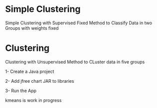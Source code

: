# Simple Clustering 

Simple Clustering with Supervised Fixed Method to Classify Data in two Groups with weights fixed

# Clustering
Clustering with Unsupervised Method to CLuster data in five groups 

 1- Create a Java project
 
 2- Add jfree chart JAR to libraries
 
 3- Run the App 
 

kmeans is work in progress

 
